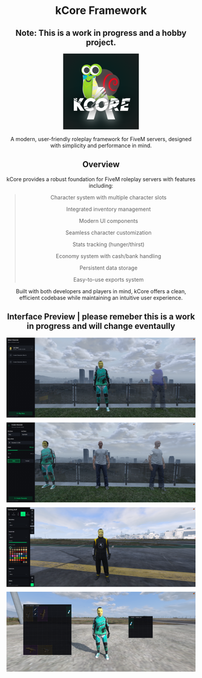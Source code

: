 <div align="center">

# kCore Framework

## Note: This is a work in progress and a hobby project.

<kbd><img src="assets/kCore.png" alt="kCore Logo" width="200" /></kbd>

A modern, user-friendly roleplay framework for FiveM servers, designed with simplicity and performance in mind.

## Overview

kCore provides a robust foundation for FiveM roleplay servers with features including:

> Character system with multiple character slots
>
> Integrated inventory management
>
> Modern UI components
>
> Seamless character customization
>
> Stats tracking (hunger/thirst)
>
> Economy system with cash/bank handling
>
> Persistent data storage
>
> Easy-to-use exports system

Built with both developers and players in mind, kCore offers a clean, efficient codebase while maintaining an intuitive user experience.

## Interface Preview | please remeber this is a work in progress and will change eventaully

<div style="display: flex; justify-content: center; gap: 10px; flex-wrap: wrap;"></kbd>
    <kbd><img src="assets/multichar.PNG" alt="Multi-Character System" width="500" /></kbd>
    <kbd><img src="assets/createchar.PNG" alt="Character Creation" width="500" /></kbd>
    <kbd><img src="assets/clothing.PNG" alt="Clothing System" width="500" /></kbd>
    <kbd><img src="assets/inventory.PNG" alt="Inventory System" width="500" /></kbd>
</div>

</div>
